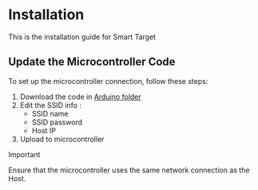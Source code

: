 # Installation
This is the installation guide for Smart Target

## Update the Microcontroller Code
To set up the microcontroller connection, follow these steps:

1. Download the code in [Arduino folder](/Arduino/SmartTarget.ino)
2. Edit the SSID info :
    - SSID name
    - SSID password 
    - Host IP
3. Upload to microcontroller

> [!IMPORTANT] 
> Ensure that the microcontroller uses the same network connection as the Host.
